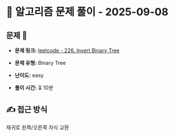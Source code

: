 # 📝 알고리즘 문제 풀이 - 2025-09-08

## 문제 📖

- **문제 링크:** [leetcode - 226. Invert Binary Tree](https://leetcode.com/problems/invert-binary-tree/description/)

- **문제 유형:** Binary Tree

- **난이도:** easy

- **풀이 시간:** ⏳ 10분

## ✍ 접근 방식

재귀로 왼쪽/오른쪽 자식 교환